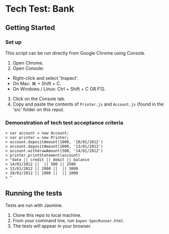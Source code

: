# Tech Test: Bank
  
## Getting Started

### Set up

This script can be run directly from Google Chrome using Console.

1. Open Chrome.
2. Open Console: 
  - Right-click and select 'Inspect'.
  - On Mac: ⌘ + Shift + C.
  - On Windows / Linux: Ctrl + Shift + C OR F12.
 3. Click on the Console tab.
2. Copy and paste the contents of `Printer.js` and `Account.js` (found in the 'src' folder on this repo).

### Demonstration of tech test acceptance criteria

```
> var account = new Account;
> var printer = new Printer;
> account.depositAmount(1000, '10/01/2012')
> account.depositAmount(2000, '13/01/2012')
> account.withdrawAmount(500, '14/01/2012')
> printer.printStatement(account)
> "date || credit || debit || balance
> 14/01/2012 ||  || 500 || 2500
> 13/01/2012 || 2000 ||  || 3000
> 10/01/2012 || 1000 ||  || 1000
> "
```

## Running the tests

Tests are run with Jasmine. 

1. Clone this repo to local machine. 
2. From your command line, run `$open SpecRunner.html`.
3. The tests will appear in your browser. 
